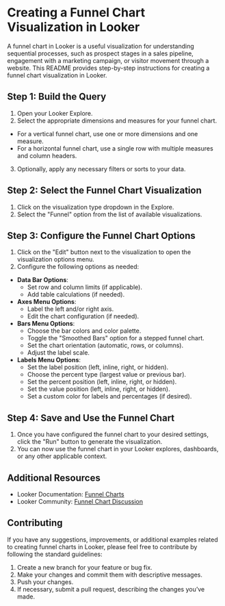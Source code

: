 # Creating a Funnel Chart Visualization in Looker

A funnel chart in Looker is a useful visualization for understanding sequential processes, such as prospect stages in a sales pipeline, engagement with a marketing campaign, or visitor movement through a website. This README provides step-by-step instructions for creating a funnel chart visualization in Looker.

## Step 1: Build the Query

1. Open your Looker Explore.
2. Select the appropriate dimensions and measures for your funnel chart.
  - For a vertical funnel chart, use one or more dimensions and one measure.
  - For a horizontal funnel chart, use a single row with multiple measures and column headers.
3. Optionally, apply any necessary filters or sorts to your data.

## Step 2: Select the Funnel Chart Visualization

1. Click on the visualization type dropdown in the Explore.
2. Select the "Funnel" option from the list of available visualizations.

## Step 3: Configure the Funnel Chart Options

1. Click on the "Edit" button next to the visualization to open the visualization options menu.
2. Configure the following options as needed:
  - **Data Bar Options**:
    - Set row and column limits (if applicable).
    - Add table calculations (if needed).
  - **Axes Menu Options**:
    - Label the left and/or right axis.
    - Edit the chart configuration (if needed).
  - **Bars Menu Options**:
    - Choose the bar colors and color palette.
    - Toggle the "Smoothed Bars" option for a stepped funnel chart.
    - Set the chart orientation (automatic, rows, or columns).
    - Adjust the label scale.
  - **Labels Menu Options**:
    - Set the label position (left, inline, right, or hidden).
    - Choose the percent type (largest value or previous bar).
    - Set the percent position (left, inline, right, or hidden).
    - Set the value position (left, inline, right, or hidden).
    - Set a custom color for labels and percentages (if desired).

## Step 4: Save and Use the Funnel Chart

1. Once you have configured the funnel chart to your desired settings, click the "Run" button to generate the visualization.
2. You can now use the funnel chart in your Looker explores, dashboards, or any other applicable context.

## Additional Resources

- Looker Documentation: [Funnel Charts](https://docs.looker.com/data-modeling/explorers/visualizing-data/funnel-chart)
- Looker Community: [Funnel Chart Discussion](https://community.looker.com/tags/funnel-chart)

## Contributing

If you have any suggestions, improvements, or additional examples related to creating funnel charts in Looker, please feel free to contribute by following the standard guidelines:

1. Create a new branch for your feature or bug fix.
2. Make your changes and commit them with descriptive messages.
3. Push your changes.
4. If necessary, submit a pull request, describing the changes you’ve made.

